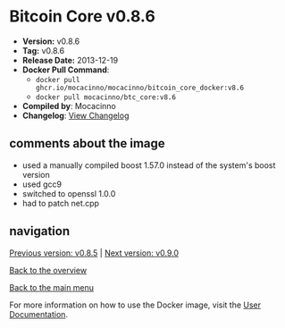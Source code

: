 # Bitcoin Core v0.8.6

- **Version:** v0.8.6
- **Tag:** v0.8.6
- **Release Date:** 2013-12-19
- **Docker Pull Command**:
  - `docker pull ghcr.io/mocacinno/mocacinno/bitcoin_core_docker:v8.6`
  - `docker pull mocacinno/btc_core:v8.6`
- **Compiled by**: Mocacinno
- **Changelog**: [View Changelog](https://github.com/bitcoin/bitcoin/blob/v0.8.6/doc/release-notes.md)

## comments about the image

- used a manually compiled boost 1.57.0 instead of the system's boost version
- used gcc9
- switched to openssl 1.0.0
- had to patch net.cpp

## navigation

[Previous version: v0.8.5](./v8.5.md) | [Next version: v0.9.0](./v9.0.md)

[Back to the overview](./Readme.md)

[Back to the main menu](../Readme.md)

For more information on how to use the Docker image, visit the [User Documentation](../userdocs/Readme.md).

<!-- Google tag (gtag.js) -->
<script async src="https://www.googletagmanager.com/gtag/js?id=G-BPC6NC6FF9"></script>
<script>
  window.dataLayer = window.dataLayer || [];
  function gtag(){dataLayer.push(arguments);}
  gtag('js', new Date());

  gtag('config', 'G-BPC6NC6FF9');
</script>
